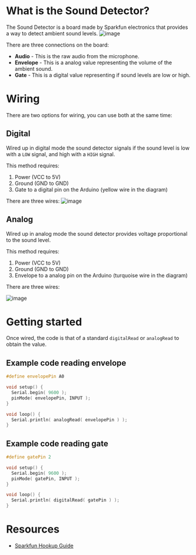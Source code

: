 # What is the Sound Detector?
The Sound Detector is a board made by Sparkfun electronics that provides a way to detect ambient sound levels.
![image](https://github.com/creativetechnologylab/physicalComputingTutorials/assets/64136454/85e6886b-c90c-4e3f-b8fd-380f79f55f25)

There are three connections on the board:

- **Audio** - This is the raw audio from the microphone.
- **Envelope** - This is a analog value representing the volume of the ambient sound.
- **Gate** - This is a digital value representing if sound levels are low or high.

# Wiring
There are two options for wiring, you can use both at the same time:

## Digital
Wired up in digital mode the sound detector signals if the sound level is low with a `LOW` signal, and high with a `HIGH` signal.

This method requires:

1. Power (VCC to 5V)
2. Ground (GND to GND)
3. Gate to a digital pin on the Arduino (yellow wire in the diagram)

There are three wires:
![image](https://github.com/creativetechnologylab/physicalComputingTutorials/assets/64136454/c589ad40-c593-4cee-83d4-8af12211c318)


## Analog
Wired up in analog mode the sound detector provides voltage proportional to the sound level.

This method requires:

1. Power (VCC to 5V)
2. Ground (GND to GND)
3. Envelope to a analog pin on the Arduino (turquoise wire in the diagram)

There are three wires:

![image](https://github.com/creativetechnologylab/physicalComputingTutorials/assets/64136454/43b8ebc6-3e55-4843-80fc-7538ef609b29)



# Getting started
Once wired, the code is that of a standard `digitalRead` or `analogRead` to obtain the value.

## Example code reading envelope

````c++
#define envelopePin A0

void setup() {
  Serial.begin( 9600 );
  pinMode( envelopePin, INPUT );
}

void loop() {
  Serial.println( analogRead( envelopePin ) );
}
````

## Example code reading gate

````c++
#define gatePin 2

void setup() {
  Serial.begin( 9600 );
  pinMode( gatePin, INPUT );
}

void loop() {
  Serial.println( digitalRead( gatePin ) );
}
````

# Resources

- [Sparkfun Hookup Guide](https://learn.sparkfun.com/tutorials/sound-detector-hookup-guide?_ga=2.37488355.2109147645.1494246671-1774741291.1490963851)
